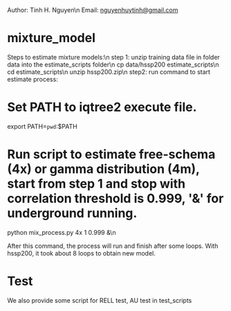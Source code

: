 Author: Tinh H. Nguyen\n
Email: nguyenhuytinh@gmail.com
# mixture_model
Steps to estimate mixture models:\n
step 1: unzip training data file in folder data into the estimate_scripts folder\n
cp data/hssp200 estimate_scripts\n
cd estimate_scripts\n
unzip hssp200.zip\n
step2: run command to start estimate process:
# Set PATH to iqtree2 execute file.
export PATH=`pwd`:$PATH
# Run script to estimate free-schema (4x) or gamma distribution (4m), start from step 1 and stop with correlation threshold is 0.999, '&' for underground running.
python mix_process.py 4x 1 0.999 &\n

After this command, the process will run and finish after some loops. With hssp200, it took about 8 loops to obtain new model.

# Test
We also provide some script for RELL test, AU test in test_scripts
